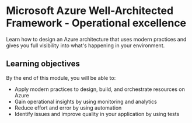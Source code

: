 # Microsoft Azure Well-Architected Framework - Operational excellence

Learn how to design an Azure architecture that uses modern practices and gives you full visibility into what's happening in your environment.

## Learning objectives

By the end of this module, you will be able to:

- Apply modern practices to design, build, and orchestrate resources on Azure
- Gain operational insights by using monitoring and analytics
- Reduce effort and error by using automation
- Identify issues and improve quality in your application by using tests